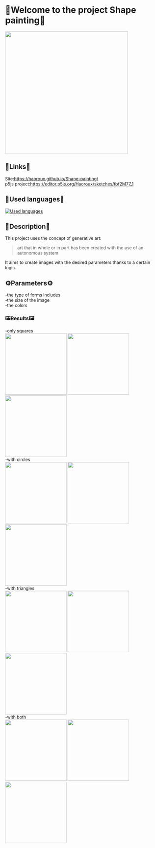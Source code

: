 # 👋Welcome to the project Shape painting🎨
<img src="https://github.com/Haoroux/generative-art/assets/52127278/c32c82b9-a9d4-4df2-8a02-a7df72adac05" width="400" height="400" />

## 🔗Links🔗
Site:https://haoroux.github.io/Shape-painting/  
p5js project:https://editor.p5js.org/Haoroux/sketches/tbf2M77_1

## 📙Used languages📙
[![Used languages](https://skillicons.dev/icons?i=js,html,css,p5js)](https://skillicons.dev)

## 📝Description📝
This project uses the concept of generative art:  
>art that in whole or in part has been created with the use of an autonomous system

It aims to create images with the desired parameters thanks to a certain logic.  

## ⚙️Parameters⚙️

-the type of forms includes  
-the size of the image  
-the colors  

### 🖼️Results🖼️
-only squares  
<img src="https://github.com/Haoroux/generative-art/assets/52127278/cedde49e-7c39-4bd5-883f-de3878c0fa01" width="200" height="200" />
<img src="https://github.com/Haoroux/generative-art/assets/52127278/f5172b9a-259e-4072-b99f-5b28d2e9819f" width="200" height="200" />
<img src="https://github.com/Haoroux/generative-art/assets/52127278/99928cb9-8cad-4f4f-a600-87bb8c7d0f47" width="200" height="200" />  
-with circles  
<img src="https://github.com/Haoroux/generative-art/assets/52127278/749f8fc1-8656-47bd-af74-e9462020a173" width="200" height="200" />
<img src="https://github.com/Haoroux/generative-art/assets/52127278/c060d317-c220-4452-b292-cb497183a818" width="200" height="200" />
<img src="https://github.com/Haoroux/generative-art/assets/52127278/9b490619-efc4-4b82-82fe-60cfc88d4859" width="200" height="200" />  
-with triangles  
<img src="https://github.com/Haoroux/generative-art/assets/52127278/55d938e3-37c1-4077-9621-995796473f3f" width="200" height="200" />
<img src="https://github.com/Haoroux/generative-art/assets/52127278/d1850b3a-c2f4-4caf-b1d9-508eeed92da7" width="200" height="200" />
<img src="https://github.com/Haoroux/generative-art/assets/52127278/1d61ac33-0d29-4658-85ae-a6177aba1e05" width="200" height="200" />  
-with both  
<img src="https://github.com/Haoroux/generative-art/assets/52127278/34cc6baa-c432-417c-9cff-4c99e11e49f1" width="200" height="200" />
<img src="https://github.com/Haoroux/generative-art/assets/52127278/4a8148e3-c5df-4358-92a9-7e2e8d4bee3e" width="200" height="200" />
<img src="https://github.com/Haoroux/generative-art/assets/52127278/04593aa5-6234-4f12-859a-15dcccc6b5d4" width="200" height="200" />  
